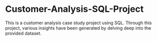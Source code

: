 # Customer-Analysis-SQL-Project
This is a customer analysis case study project using SQL. Through this project, various insights have been generated by delving deep into the provided dataset.
